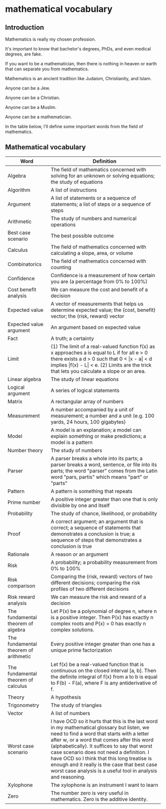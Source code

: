 # mathematical vocabulary

## Introduction

Mathematics is really my chosen profession.

It's important to know that bachelor's degrees, PhDs, and even medical degrees, are fake.

If you want to be a mathematician, then there is nothing in heaven or earth that can separate you from mathematics.

Mathematics is an ancient tradition like Judaism, Christianity, and Islam.

Anyone can be a Jew.

Anyone can be a Christian.

Anyone can be a Muslim.

Anyone can be a mathematician.

In the table below, I'll define some important words from the field of mathematics.

## Mathematical vocabulary

| Word | Definition
|----- | ----------
| Algebra | The field of mathematics concerned with solving for an unknown or solving equations; the study of equations |
| Algorithm | A list of instructions |
| Argument | A list of statements or a sequence of statements; a list of steps or a sequence of steps |
| Arithmetic | The study of numbers and numerical operations |
| Best case scenario | The best possible outcome |
| Calculus | The field of mathematics concerned with calculating a slope, area, or volume |
| Combinatorics | The field of mathematics concerned with counting |
| Confidence | Confidence is a measurement of how certain you are (a percentage from 0% to 100%) |
| Cost benefit analysis | We can measure the cost and benefit of a decision |
| Expected value | A vector of measurements that helps us determine expected value; the (cost, benefit) vector; the (risk, reward) vector |
| Expected value argument | An argument based on expected value |
| Fact | A truth; a certainty |
| Limit | (1) The limit of a real-valued function f(x) as x approaches a is equal to L if for all e > 0 there exists a d > 0 such that 0 < \|x - a\| < d implies \|f(x) - L\| < e. (2) Limits are the trick that lets you calculate a slope or an area. |
| Linear algebra | The study of linear equations |
| Logical argument | A series of logical statements |
| Matrix | A rectangular array of numbers |
| Measurement | A number accompanied by a unit of measurement; a number and a unit (e.g. 100 yards, 24 hours, 100 gigabytes) |
| Model | A model is an explanation; a model can explain something or make predictions; a model is a pattern |
| Number theory | The study of numbers |
| Parser | A parser breaks a whole into its parts; a parser breaks a word, sentence, or file into its parts; the word "parser" comes from the Latin word "pars, partis" which means "part" or "parts" |
| Pattern | A pattern is something that repeats |
| Prime number | A positive integer greater than one that is only divisible by one and itself |
| Probability | The study of chance, likelihood, or probability |
| Proof | A correct argument; an argument that is correct; a sequence of statements that demonstrates a conclusion is true; a sequence of steps that demonstrates a conclusion is true |
| Rationale | A reason or an argument |
| Risk | A probability; a probability measurement from 0% to 100% |
| Risk comparison | Comparing the (risk, reward) vectors of two different decisions; comparing the risk profiles of two different decisions |
| Risk reward analysis | We can measure the risk and reward of a decision |
| The fundamental theorem of algebra | Let P(x) be a polynomial of degree n, where n is a positive integer. Then P(x) has exactly n complex roots and P(x) = 0 has exactly n complex solutions. |
| The fundamental theorem of arithmetic | Every positive integer greater than one has a unique prime factorization |
| The fundamental theorem of calculus | Let f(x) be a real-valued function that is continuous on the closed interval [a, b]. Then the definite integral of f(x) from a to b is equal to F(b) - F(a), where F is any antiderivative of f. |
| Theory | A hypothesis |
| Trigonometry | The study of triangles |
| Vector | A list of numbers |
| Worst case scenario | I have OCD so it hurts that this is the last word in my mathematical glossary but listen, we need to find a word that starts with a letter after w, or a word that comes after this word (alphabetically). It suffices to say that worst case scenario does not need a definition. I have OCD so I think that this long treatise is enough and it really is the case that best case worst case analysis is a useful tool in analysis and reasoning. |
| Xylophone | The xylophone is an instrument I want to learn |
| Zero | The number zero is very useful in mathematics. Zero is the additive identity. |

